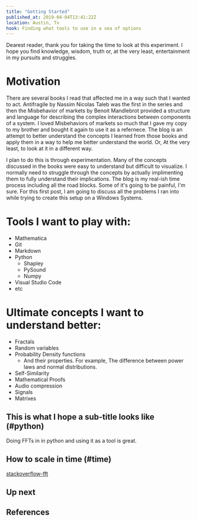 ```yaml
---
title: "Getting Started"
published_at: 2019-04-04T13:41:22Z
location: Austin, Tx
hook: Finding what tools to use in a sea of options
---
```


Dearest reader, thank you for taking the time to look at this experiment. I hope you find knowledge, wisdom, truth or, at the very least, entertainment in my pursuits and struggles. 

# Motivation 

There are several books I read that affected me in a way such that I wanted to act. Antifragile by Nassim Nicolas Taleb was the first in the series and then the Misbehavior of markets by Benoit Mandlebrot provided a structure and language for describing the complex interactions between components of a system. I loved Misbehaviors of markets so much that I gave my copy to my brother and bought it again to use it as a refernece. The blog is an attempt to better understand the concepts I learned from those books and apply them in a way to help me better understand the world. Or, At the very least, to look at it in a different way. 

I plan to do this is through experimentation. Many of the concepts discussed in the books were easy to understand but difficult to visualize. I normally need to struggle through the concepts by actually implimenting them to fully understand their implications. The blog is my real-ish time process including all the road blocks. Some of it's going to be painful, I'm sure. For this first post, I am going to discuss all the problems I ran into while trying to create this setup on a Windows Systems.

# Tools I want to play with:
* Mathematica
* Git
* Markdown
* Python
    * Shapley
    * PySound
    * Numpy
* Visual Studio Code
* etc

# Ultimate concepts I want to understand better:
* Fractals 
* Random variables
* Probability Density functions 
    * And their properties. For example, The difference between power laws and normal distributions. 
* Self-Similarity
* Mathematical Proofs
* Audio compression
* Signals
* Matrixes



## This is what I hope a sub-title looks like (#python)

Doing FFTs in in python and using it as a tool is great.

## How to scale in time (#time)
[stackoverflow-fft]

## Up next


## References
[stackoverflow-fft]: https://stackoverflow.com/questions/25735153/plotting-a-fast-fourier-transform-in-python
[why-am-i-getting-commit-failed]: https://stackoverflow.com/questions/28189880/why-am-i-getting-commit-failed-with-error-pathspec-did-not-match-any-file/28190291
[PYC-files,-should-they-be-here?]: https://stackoverflow.com/questions/32110126/should-i-put-pyc-files-under-version-control
[The-Slip-and-creative-commons]: https://en.wikipedia.org/wiki/The_Slip_(album)
[Work-items,-If-intersted]: https://kanbanflow.com/board/f3rGqD
[memory-error-in-plot]: https://stackoverflow.com/questions/11283220/memory-error-in-python
[View-Markdown-short-ctrl+shift+v]: https://code.visualstudio.com/docs/languages/markdown
[Large-File-System-Github]: https://git-lfs.github.com 
[pysound-read-the-docs]: https://pysoundfile.readthedocs.io/en/0.9.0/
[Example of Shapely]: https://stackoverflow.com/questions/36399381/whats-the-fastest-way-of-checking-if-a-point-is-inside-a-polygon-in-python
[Shapley]: https://pypi.org/project/Shapely/
[Issues-with-shapely]: https://github.com/Toblerity/Shapely/issues/343#issuecomment-393510213
[SearchEverthing]: https://www.voidtools.com/
[calculate-bit-rate-wave]: https://sound.stackexchange.com/questions/37424/how-do-you-compute-the-bitrate-of-a-wav-file
[audacity-bitrate-wav]: https://wiki.audacityteam.org/wiki/WAV
[mutagen-docs]: https://mutagen.readthedocs.io/en/latest/
[mark-down-cheat-sheet]: https://github.com/adam-p/markdown-here/wiki/Markdown-Cheatsheet
[plot-grid-matplot]: https://stackoverflow.com/questions/8209568/how-do-i-draw-a-grid-onto-a-plot-in-python/37896687
[magic-shortcut-firefox]: https://superuser.com/questions/159775/is-there-a-firefox-shortcut-to-copy-the-url-of-the-current-page
[how-to-polygonize]: https://stackoverflow.com/questions/37041377/numpy-meshgrid-to-shapely-polygons
[useful-blog-on-shapely]: http://beneathdata.com/how-to/visualizing-my-location-history/
[gdal-install]: https://stackoverflow.com/questions/43587960/gdal-installation-error-using-pip
[python-check-ifpoly-is-inpoint]: https://stackoverflow.com/questions/36399381/whats-the-fastest-way-of-checking-if-a-point-is-inside-a-polygon-in-python 
[why-boxingcounting-is-failing]: https://stackoverflow.com/questions/2896752/removing-item-from-list-during-iteration-whats-wrong-with-this-idiom
